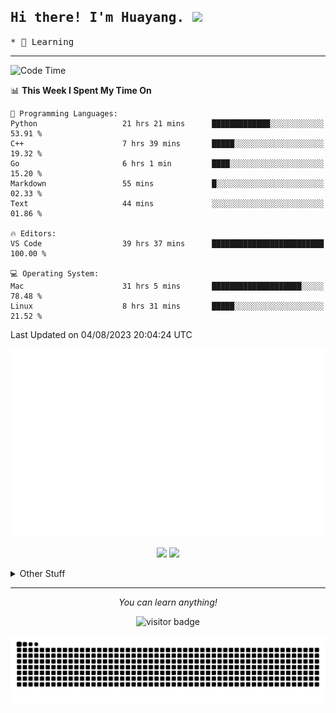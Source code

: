 <h2>
    <samp>Hi there! I'm Huayang. <img src="https://media.giphy.com/media/mGcNjsfWAjY5AEZNw6/giphy.gif" width="50"></samp>
</h2>
<p>
    <samp>
        * 🧐 Learning
    </samp>
</p>

<hr>

<!--START_SECTION:waka-->
![Code Time](http://img.shields.io/badge/Code%20Time-1%2C200%20hrs%2044%20mins-blue)

📊 **This Week I Spent My Time On** 

```text
💬 Programming Languages: 
Python                   21 hrs 21 mins      █████████████░░░░░░░░░░░░   53.91 % 
C++                      7 hrs 39 mins       █████░░░░░░░░░░░░░░░░░░░░   19.32 % 
Go                       6 hrs 1 min         ████░░░░░░░░░░░░░░░░░░░░░   15.20 % 
Markdown                 55 mins             █░░░░░░░░░░░░░░░░░░░░░░░░   02.33 % 
Text                     44 mins             ░░░░░░░░░░░░░░░░░░░░░░░░░   01.86 % 

🔥 Editors: 
VS Code                  39 hrs 37 mins      █████████████████████████   100.00 % 

💻 Operating System: 
Mac                      31 hrs 5 mins       ████████████████████░░░░░   78.48 % 
Linux                    8 hrs 31 mins       █████░░░░░░░░░░░░░░░░░░░░   21.52 % 
```


 Last Updated on 04/08/2023 20:04:24 UTC
<!--END_SECTION:waka-->

<p align="center">
    <img src="/github-metrics.svg" alt="github metrics" style='visibility:visible'>
</p>
<p align="center">
    <img src="https://api.githubtrends.io/user/svg/XmchxUp/langs?time_range=one_year&theme=classic">
    <img src="https://api.githubtrends.io/user/svg/XmchxUp/repos?time_range=one_year&include_private=True&group=private&theme=classic">
</p>

<details>
  <summary>Other Stuff</summary>
  <br />
<!--   
  <p align="left">
    <img height="180em" src="https://github-readme-streak-stats.herokuapp.com/?user=GuillaumeFalourd" />
    
  </p> -->

  * 🏆 Some GitHub statistical reports:
  
  <img width="100%" src="https://github-profile-trophy.vercel.app/?username=xmchxup&column=7">
  <p align="left">  
    <img height="180em" src="https://github-readme-stats.vercel.app/api?username=xmchxup&hide_border=true&show_icons=true&include_all_commits=true&bg_color=0,EC6C6C,FFD479,FFFC79,73FA79&theme=graywhite&locale=en" />
    <img height="180em" src="https://github-readme-stats.vercel.app/api/top-langs/?username=xmchxup&hide=css,scss,html&langs_count=8&hide_border=true&layout=compact&bg_color=0,73FA79,73FDFF,D783FF&theme=graywhite&locale=en" />
  </p>
  
  <img width="100%" src="https://github-profile-summary-cards.vercel.app/api/cards/profile-details?username=xmchxup&theme=github" />
 
</a>
</details>
<hr>
<p align="center">
    <i>You can learn anything!</i>
    <p align="center">
        <img src="https://visitor-badge.laobi.icu/badge?page_id=xmchxup" alt="visitor badge"/>       
    </p>
</p>

<picture>
  <source media="(prefers-color-scheme: dark)" srcset="https://raw.githubusercontent.com/XmchxUp/XmchxUp/output/github-snake-dark.svg" />
  <source media="(prefers-color-scheme: light)" srcset="https://raw.githubusercontent.com/XmchxUp/XmchxUp/output/github-snake.svg" />
  <img alt="github-snake" src="https://raw.githubusercontent.com/XmchxUp/XmchxUp/output/github-snake.svg" />
</picture>



